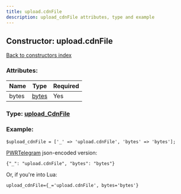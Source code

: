 ```yaml
---
title: upload.cdnFile
description: upload_cdnFile attributes, type and example
---
```

## Constructor: upload.cdnFile  
[Back to constructors index](index.md)



### Attributes:

| Name     |    Type       | Required |
|----------|---------------|----------|
|bytes|[bytes](../types/bytes.md) | Yes|



### Type: [upload\_CdnFile](../types/upload_CdnFile.md)


### Example:

```
$upload_cdnFile = ['_' => 'upload.cdnFile', 'bytes' => 'bytes'];
```  

[PWRTelegram](https://pwrtelegram.xyz) json-encoded version:

```
{"_": "upload.cdnFile", "bytes": "bytes"}
```


Or, if you're into Lua:  


```
upload_cdnFile={_='upload.cdnFile', bytes='bytes'}

```


